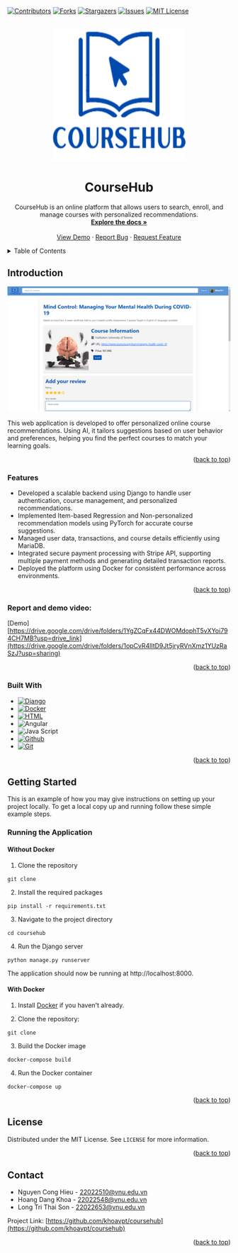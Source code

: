 <!-- Improved compatibility of back to top link: See: https://github.com/othneildrew/Best-README-Template/pull/73 -->
<a name="readme-top"></a>
<!--
*** Thanks for checking out the Best-README-Template. If you have a suggestion
*** that would make this better, please fork the repo and create a pull request
*** or simply open an issue with the tag "enhancement".
*** Don't forget to give the project a star!
*** Thanks again! Now go create something AMAZING! :D
-->



<!-- PROJECT SHIELDS -->
<!--
*** I'm using markdown "reference style" links for readability.
*** Reference links are enclosed in brackets [ ] instead of parentheses ( ).
*** See the bottom of this document for the declaration of the reference variables
*** for contributors-url, forks-url, etc. This is an optional, concise syntax you may use.
*** https://www.markdownguide.org/basic-syntax/#reference-style-links
-->
[![Contributors][contributors-shield]][contributors-url]
[![Forks][forks-shield]][forks-url]
[![Stargazers][stars-shield]][stars-url]
[![Issues][issues-shield]][issues-url]
[![MIT License][license-shield]][license-url]



<!-- PROJECT LOGO -->
<br />
<div align="center">
  <a href="https://github.com/khoavpt/coursehub">
    <img src="coursehub/static/imgs/logo.png" alt="Logo" width="300" height="300">
  </a>

<h1 align="center">CourseHub</h1>

  <p align="center">
    CourseHub is an online platform that allows users to search, enroll, and manage courses with personalized recommendations.
    <br />
    <a href="https://github.com/khoavpt/coursehub"><strong>Explore the docs »</strong></a>
    <br />
    <br />
    <a href="https://github.com/khoavpt/coursehub">View Demo</a>
    ·
    <a href="https://github.com/khoavpt/coursehub/issues/new?labels=bug&template=bug-report---.md">Report Bug</a>
    ·
    <a href="https://github.com/khoavpt/coursehub/issues/new?labels=enhancement&template=feature-request---.md">Request Feature</a>
  </p>
</div>



<!-- TABLE OF CONTENTS -->
<details>
  <summary>Table of Contents</summary>
  <ol>
    <li><a href="#introduction">Introduction</a>
    <li><a href="#features">Features</a>
    <li><a href="#report-and-demo-video">Report and demo video</a>
    <li><a href="#built-with">Built With</a></li>
    </li>
    <li>
      <a href="#getting-started">Getting Started</a>
    </li>
    <li><a href="#license">License</a></li>
    <li><a href="#contact">Contact</a></li>
  </ol>
</details>



## Introduction

<img src="coursehub/static/imgs/preview.png" alt="Logo">

This web application is developed to offer personalized online course recommendations. Using AI, it tailors suggestions based on user behavior and preferences, helping you find the perfect courses to match your learning goals.

<p align="right">(<a href="#readme-top">back to top</a>)</p>

### Features

- Developed a scalable backend using Django to handle user authentication, course management, and personalized recommendations.
- Implemented Item-based Regression and Non-personalized recommendation models using PyTorch for accurate course suggestions.
- Managed user data, transactions, and course details efficiently using MariaDB.
- Integrated secure payment processing with Stripe API, supporting multiple payment methods and generating detailed transaction reports.
- Deployed the platform using Docker for consistent performance across environments.

<p align="right">(<a href="#readme-top">back to top</a>)</p>


### Report and demo video:
[Demo][https://drive.google.com/drive/folders/1YgZCqFx44DWOMdophT5vXYoi794CH7MB?usp=drive_link](https://drive.google.com/drive/folders/1opCvR4lItD9Jt5jryRVnXmz1YUzRaSzJ?usp=sharing)

<p align="right">(<a href="#readme-top">back to top</a>)</p>

### Built With

* [![Django][Django-badge]][Django-url]
* [![Docker][Docker-badge]][Docker-url]
* [![HTML][HTML-badge]][HTML-url]
* ![Angular][CSS-badge]
* ![Java Script][Java Script-badge]
* [![Github][Github-badge]][Github-url]
* [![Git][Git-badge]][Git-url]

<p align="right">(<a href="#readme-top">back to top</a>)</p>

<!-- GETTING STARTED -->
## Getting Started

This is an example of how you may give instructions on setting up your project locally.
To get a local copy up and running follow these simple example steps.

### Running the Application
#### Without Docker
1. Clone the repository
```
git clone
```
2. Install the required packages
```
pip install -r requirements.txt
```
3. Navigate to the project directory
```
cd coursehub
```
4. Run the Django server
```
python manage.py runserver
```
The application should now be running at http://localhost:8000.
#### With Docker
1. Install [Docker](https://www.docker.com/get-started) if you haven't already.

2. Clone the repository:
```
git clone
```
3. Build the Docker image
```
docker-compose build
```
4. Run the Docker container
```
docker-compose up
```

<p align="right">(<a href="#readme-top">back to top</a>)</p>


<!-- LICENSE -->
## License

Distributed under the MIT License. See `LICENSE` for more information.

<p align="right">(<a href="#readme-top">back to top</a>)</p>



<!-- CONTACT -->
## Contact

- Nguyen Cong Hieu - 22022510@vnu.edu.vn
- Hoang Dang Khoa - 22022548@vnu.edu.vn
- Long Tri Thai Son - 22022653@vnu.edu.vn

Project Link: [https://github.com/khoavpt/coursehub](https://github.com/khoavpt/coursehub)

<p align="right">(<a href="#readme-top">back to top</a>)</p>


<!-- MARKDOWN LINKS & IMAGES -->
<!-- https://www.markdownguide.org/basic-syntax/#reference-style-links -->
[contributors-shield]: https://img.shields.io/github/contributors/khoavpt/coursehub.svg?style=for-the-badge
[contributors-url]: https://github.com/khoavpt/coursehub/graphs/contributors
[forks-shield]: https://img.shields.io/github/forks/khoavpt/coursehub?style=for-the-badge
[forks-url]: https://github.com/khoavpt/coursehub/forks
[stars-shield]: https://img.shields.io/github/stars/khoavpt/coursehub.svg?style=for-the-badge
[stars-url]: https://github.com/khoavpt/coursehub/stargazers
[issues-shield]: https://img.shields.io/github/issues/khoavpt/coursehub.svg?style=for-the-badge
[issues-url]: https://github.com/khoavpt/coursehub/issues
[license-shield]: https://img.shields.io/github/license/khoavpt/coursehub.svg?style=for-the-badge
[license-url]: https://github.com/khoavpt/coursehub/blob/main/LICENSE.txt
[linkedin-shield]: https://img.shields.io/badge/-LinkedIn-black.svg?style=for-the-badge&logo=linkedin&colorB=555
[linkedin-url]: https://linkedin.com/in/linkedin_username
[product-screenshot]: images/screenshot.png
[Django-badge]: https://img.shields.io/badge/Django-092E20?style=for-the-badge&logo=django&logoColor=white
[Django-url]: https://www.djangoproject.com/
[Docker-badge]: https://img.shields.io/badge/Docker-2496ED?style=for-the-badge&logo=docker&logoColor=white
[Docker-url]: https://www.docker.com/
[HTML-badge]: https://img.shields.io/badge/HTML-E44D26?style=for-the-badge&logo=html&logoColor=white
[HTML-url]: https://html.com/
[CSS-badge]: https://img.shields.io/badge/CSS-264DE4?style=for-the-badge&logo=css&logoColor=white
[Java Script-badge]: https://img.shields.io/badge/JAVA%20SCRIPT-F0DB4F?style=for-the-badge&logo=javascript&logoColor=white
[Github-badge]: https://img.shields.io/badge/GITHUB-151013?style=for-the-badge&logo=github&logoColor=white
[Github-url]: https://github.com/
[Git-badge]: https://img.shields.io/badge/GIT-F1502F?style=for-the-badge&logo=git&logoColor=white
[Git-url]: https://git-scm.com/
